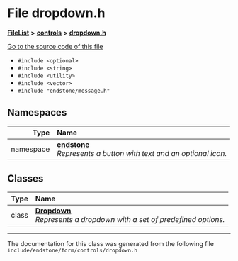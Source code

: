 

# File dropdown.h



[**FileList**](files.md) **>** [**controls**](dir_035306890ec6a3fa870e30b726ac5ffc.md) **>** [**dropdown.h**](dropdown_8h.md)

[Go to the source code of this file](dropdown_8h_source.md)



* `#include <optional>`
* `#include <string>`
* `#include <utility>`
* `#include <vector>`
* `#include "endstone/message.h"`













## Namespaces

| Type | Name |
| ---: | :--- |
| namespace | [**endstone**](namespaceendstone.md) <br>_Represents a button with text and an optional icon._  |


## Classes

| Type | Name |
| ---: | :--- |
| class | [**Dropdown**](classendstone_1_1Dropdown.md) <br>_Represents a dropdown with a set of predefined options._  |



















































------------------------------
The documentation for this class was generated from the following file `include/endstone/form/controls/dropdown.h`

